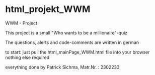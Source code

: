 # html_projekt_WWM
WWM - Project

This project is a small "Who wants to be a millionaire"-quiz

The questions, alerts and code-comments are written in german

to start: just pull the html_mainPage_WWM.html file into your browser
nothing else required

everything done by Patrick Sichma, Matr.Nr. : 2302233
